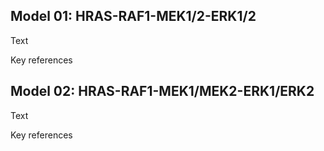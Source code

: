 ## Model 01: HRAS-RAF1-MEK1/2-ERK1/2

Text

Key references

## Model 02: HRAS-RAF1-MEK1/MEK2-ERK1/ERK2

Text

Key references

